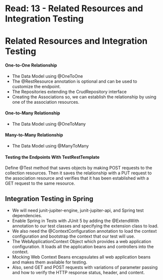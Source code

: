 # Read: 13 - Related Resources and Integration Testing

# Related Resources and Integration Testing

#### One-to-One Relationship
- The Data Model using @OneToOne
- The @RestResource annotation is optional and can be used to customize the endpoint.
- The Repositories extending the CrudRepository interface
- Creating the Associations so, we can establish the relationship by using one of the association resources.


#### One-to-Many Relationship
- The Data Model using @OneToMany

#### Many-to-Many Relationship
- The Data Model using @ManyToMany

#### Testing the Endpoints With TestRestTemplate
Define @Test method that saves objects by making POST requests to the collection resources. Then it saves the relationship with a PUT request to the association resource and verifies that it has been established with a GET request to the same resource.

## Integration Testing in Spring
- We will need junit-jupiter-engine, junit-jupiter-api, and Spring test dependencies.
- Enable Spring in Tests with JUnit 5 by adding the @ExtendWith annotation to our test classes and specifying the extension class to load.
- We also need the @ContextConfiguration annotation to load the context configuration and bootstrap the context that our test will use.
- The WebApplicationContext Object which provides a web application configuration. It loads all the application beans and controllers into the context.
- Mocking Web Context Beans encapsulates all web application beans and makes them available for testing.
- Also, send GET and POST requests with variations of parameter passing and how to verify the HTTP response status, header, and content.